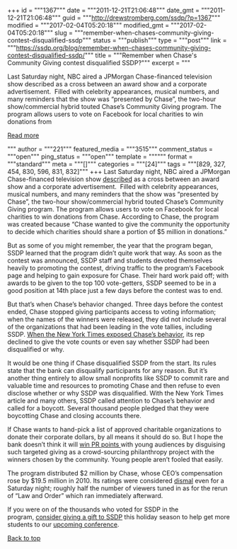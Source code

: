+++
id = """1367"""
date = """2011-12-21T21:06:48"""
date_gmt = """2011-12-21T21:06:48"""
guid = """http://drewstromberg.com/ssdp/?p=1367"""
modified = """2017-02-04T05:20:18"""
modified_gmt = """2017-02-04T05:20:18"""
slug = """remember-when-chases-community-giving-contest-disqualified-ssdp"""
status = """publish"""
type = """post"""
link = """https://ssdp.org/blog/remember-when-chases-community-giving-contest-disqualified-ssdp/"""
title = """Remember when Chase&#039;s Community Giving contest disqualified SSDP?"""
excerpt = """<p>Last Saturday night, NBC aired a JPMorgan Chase-financed television show described as a cross between an award show and a corporate advertisement.  Filled with celebrity appearances, musical numbers, and many reminders that the show was “presented by Chase”, the two-hour show/commercial hybrid touted Chase’s Community Giving program. The program allows users to vote on Facebook for local charities to win donations from</p>
<div class="h10"></div>
<p><a class="more-link2 flat" href="https://ssdp.org/blog/remember-when-chases-community-giving-contest-disqualified-ssdp/">Read more</a></p>
"""
author = """221"""
featured_media = """3515"""
comment_status = """open"""
ping_status = """open"""
template = """"""
format = """standard"""
meta = """[]"""
categories = """[24]"""
tags = """[829, 327, 454, 830, 596, 831, 832]"""
+++
Last Saturday night, NBC aired a JPMorgan Chase-financed television show <a href="http://www.nytimes.com/2011/12/10/business/media/jpmorgan-is-promoting-its-charity-on-nbc-show.html?_r=1" target="_blank">described</a> as a cross between an award show and a corporate advertisement.  Filled with celebrity appearances, musical numbers, and many reminders that the show was “presented by Chase”, the two-hour show/commercial hybrid touted Chase’s Community Giving program. The program allows users to vote on Facebook for local charities to win donations from Chase. According to Chase, the program was created because “Chase wanted to give the community the opportunity to decide which charities should share a portion of $5 million in donations.”



But as some of you might remember, the year that the program began, SSDP learned that the program didn’t quite work that way. As soon as the contest was announced, SSDP staff and students devoted themselves heavily to promoting the contest, driving traffic to the program’s Facebook page and helping to gain exposure for Chase. Their hard work paid off; with awards to be given to the top 100 vote-getters, SSDP seemed to be in a good position at 14th place just a few days before the contest was to end.



But that’s when Chase’s behavior changed. Three days before the contest ended, Chase stopped giving participants access to voting information; when the names of the winners were released, they did not include several of the organizations that had been leading in the vote tallies, including SSDP. <a href="http://www.nytimes.com/2009/12/19/us/19charity.html" target="_blank">When the New York Times exposed Chase’s behavior</a>, its rep declined to give the vote counts or even say whether SSDP had been disqualified or why.



It would be one thing if Chase disqualified SSDP from the start. Its rules state that the bank can disqualify participants for any reason. But it’s another thing entirely to allow small nonprofits like SSDP to commit rare and valuable time and resources to promoting Chase and then refuse to even disclose whether or why SSDP was disqualified. With the New York Times article and many others, SSDP called attention to Chase’s behavior and called for a boycott. Several thousand people pledged that they were boycotting Chase and closing accounts there.



If Chase wants to hand-pick a list of approved charitable organizations to donate their corporate dollars, by all means it should do so. But I hope the bank doesn’t think it will <a href="http://www.prwatch.org/news/2011/12/11181/jpmorgan-chase-greedwashes-reputation-american-giving-awards" target="_blank">win PR points </a>with young audiences by disguising such targeted giving as a crowd-sourcing philanthropy project with the winners chosen by the community. Young people aren’t fooled that easily.



The program distributed $2 million by Chase, whose CEO’s compensation rose by $19.5 million in 2010. Its ratings were considered <a href="http://philanthropy.com/blogs/philanthropytoday/few-viewers-tune-in-for-big-banks-giving-awards/42957" target="_blank">dismal</a> even for a Saturday night; roughly half the number of viewers tuned in as for the rerun of “Law and Order” which ran immediately afterward.



If you were on of the thousands who voted for SSDP in the program, <a href="http://ssdp.org/donate">consider giving a gift to SSDP</a> this holiday season to help get more students to our <a href="http://ssdp.org/conference">upcoming conference</a>.



<a title="Back to Top" href="http://ssdp.org/news/blog/remember-when-chases-community-giving-contest-disqualified-ssdp#top">Back to top</a>
